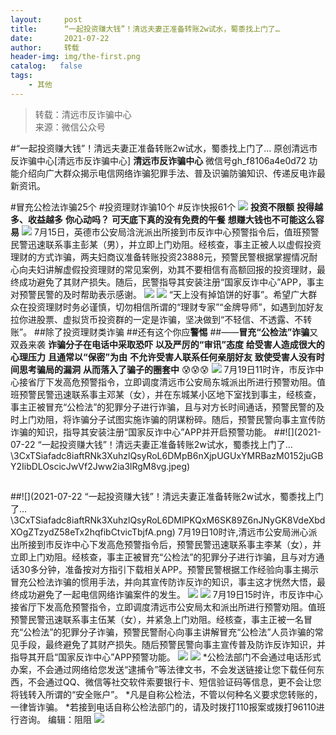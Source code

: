 ```yaml
---
layout:     post
title:      “一起投资赚大钱”！清远夫妻正准备转账2w试水，蜀黍找上门了…
date:       2021-07-22
author:     转载
header-img: img/the-first.png
catalog:   false
tags:
    - 其他
---
```


<blockquote><p>转载：清远市反诈骗中心<br>
来源：微信公众号</p></blockquote>

#“一起投资赚大钱”！清远夫妻正准备转账2w试水，蜀黍找上门了…
原创清远市反诈骗中心[清远市反诈骗中心]
**清远市反诈骗中心**
微信号gh_f8106a4e0d72
功能介绍向广大群众揭示电信网络诈骗犯罪手法、普及识骗防骗知识、传递反电诈最新资讯。

#冒充公检法诈骗25个
#投资理财诈骗10个
#反诈快报61个
![]({{site.baseurl}}/postimg/3CxTSiafadcic5zyXUfbXLUClzlpaoknCpV4bErPg2kuuS97hoJJbNCtFOVZ9X0j5W26HDaregC5kibiaLGl8CPr9A.gif)
**投资不限额**
**投得越多、收益越多**
**你心动吗？**
**可天底下真的没有免费的午餐**
**想赚大钱也不可能这么容易**
![]({{site.baseurl}}/postimg/3CxTSiafadc8iaftRNk3XuhzlQsyRoL6DMVx6A3q8mtBI8ibFCthVdVbbmqFh7Ab4ibXP32RC5nF9Rs4L1ibNchhDPA.png)
7月15日，英德市公安局浛洸派出所接到市反诈中心预警指令后，值班预警民警迅速联系事主彭某（男），并立即上门劝阻。经核查，事主正被人以虚假投资理财的方式诈骗，两夫妇商议准备转账投资23888元，预警民警根据掌握情况耐心向夫妇讲解虚假投资理财的常见案例，劝其不要相信有高额回报的投资理财，最终成功避免了其财产损失。随后，民警指导其安装注册“国家反诈中心”APP，事主对预警民警的及时帮助表示感谢。
![]({{site.baseurl}}/postimg/3CxTSiafadc8iaftRNk3XuhzlQsyRoL6DMjzxZZ71Z2UULxaPsbmY4XSdOkoZ63u3Y4gEAjLYA3rVicz1oeeicTUIg.png)
![]({{site.baseurl}}/postimg/3CxTSiafadc8iaftRNk3XuhzlQsyRoL6DMGg5SicSUOwZc1DfJHJxf8xe91ssHtuYCQibGxrJXQycEg1rqHhgzwGOg.png)
“天上没有掉馅饼的好事”。希望广大群众在投资理财时务必谨慎，切勿相信所谓的“理财专家”“金牌导师”，如遇到加好友拉你进股票、虚拟货币投资群的一定是诈骗，坚决做到“不轻信、不透露、不转账”。
##除了投资理财类诈骗
##还有这个你应**警惕**
##——**冒充“公检法”诈骗**又双叒来袭
**诈骗分子在电话中采取恐吓**
**以及严厉的“审讯”态度**
**给受害人造成很大的心理压力**
**且通常以“保密”为由**
**不允许受害人联系任何亲朋好友**
**致使受害人没有时间思考骗局的漏洞**
**从而落入了骗子的圈套中**
😰😰😰
![]({{site.baseurl}}/postimg/3CxTSiafadc8iaftRNk3XuhzlQsyRoL6DMsIXMILkQfJU3pwm970Tr5ibNAV4U33RDljXMQqqRf2yiabuW6vWLfOog.png)
7月19日11时许，市反诈中心接省厅下发高危预警指令，立即调度清远市公安局东城派出所进行预警劝阻。值班预警民警迅速联系事主邓某（女），并在东城某小区地下室找到事主，经核查，事主正被冒充“公检法”的犯罪分子进行诈骗，且与对方长时间通话，预警民警的及时上门劝阻，将诈骗分子试图实施诈骗的阴谋粉碎。随后，预警民警向事主宣传防诈骗的知识，指导其安装注册“国家反诈中心”APP并开启预警功能。
##![](2021-07-22
“一起投资赚大钱”！清远夫妻正准备转账2w试水，蜀黍找上门了…\\3CxTSiafadc8iaftRNk3XuhzlQsyRoL6DMpB6nXjpUGUxYMRBazM0152juGBY2IibDLOscicJwVf2Jww2ia3lRgM8vg.jpeg)
##
##![](2021-07-22
“一起投资赚大钱”！清远夫妻正准备转账2w试水，蜀黍找上门了…\\3CxTSiafadc8iaftRNk3XuhzlQsyRoL6DMlPKQxM6SK89Z6nJNyGK8VdeXbdXOgZTzydZ58eTx2hqfibCtvicTbjfA.png)
7月19日10时许,清远市公安局洲心派出所接到市反诈中心下发高危预警指令后，预警民警迅速联系事主李某（女），并立即上门劝阻。经核查，事主正被冒充“公检法”的犯罪分子进行诈骗，且与对方通话30多分钟，准备按对方指引下载相关APP。预警民警根据工作经验向事主揭示冒充公检法诈骗的惯用手法，并向其宣传防诈反诈的知识，事主这才恍然大悟，最终成功避免了一起电信网络诈骗案件的发生。
![]({{site.baseurl}}/postimg/3CxTSiafadc8iaftRNk3XuhzlQsyRoL6DMZeMsEWWYEt1uLF3CyxZiaiaLTnYaibRnhzaEhaqbA2PK7Fx6VXmtMQibmA.jpeg)
![]({{site.baseurl}}/postimg/3CxTSiafadc8iaftRNk3XuhzlQsyRoL6DMkxQZS5Vwllycu1J7ayVhru4PQ9fYoddIMLia5EicGGm5lXhic9iaVWNQRw.png)
7月19日15时许，市反诈中心接省厅下发高危预警指令，立即调度清远市公安局太和派出所进行预警劝阻。值班预警民警迅速联系事主伍某（女），并紧急上门劝阻。经核查，事主正被一名冒充“公检法”的犯罪分子诈骗，预警民警耐心向事主讲解冒充“公检法”人员诈骗的常见手段，最终避免了其财产损失。随后预警民警向事主宣传普及防诈反诈知识，并指导其开启“国家反诈中心”APP预警功能。
![]({{site.baseurl}}/postimg/3CxTSiafadc8iaftRNk3XuhzlQsyRoL6DMV6VF4ibvlkH1gxnfgySDztDa6hnG6cy4d8rIy9LnFfFswHLI6TWQIlQ.jpeg)
![]({{site.baseurl}}/postimg/3CxTSiafadc8iaftRNk3XuhzlQsyRoL6DMGg5SicSUOwZc1DfJHJxf8xe91ssHtuYCQibGxrJXQycEg1rqHhgzwGOg.png)
*公检法部门不会通过电话形式办案，不会通过网络给您发送“逮捕令”等法律文书，不会发送链接让您下载任何东西，不会通过QQ、微信等社交软件索要银行卡、短信验证码等信息，更不会让您将钱转入所谓的“安全账户”。
*凡是自称公检法，不管以何种名义要求您转账的，一律皆诈骗。
*若接到电话自称公检法部门的，请及时拨打110报案或拨打96110进行咨询。
编辑：阻阻
![]({{site.baseurl}}/postimg/3CxTSiafadcic5zyXUfbXLUClzlpaoknCpErldQhhamfG7KH1qHGrr3icT9iaAoE1B4noSO7EewO2k8fys5pMuaoog.gif)

